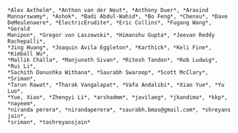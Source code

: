 
    *Alex Axthelm*, *Anthon van der Neut*, *Anthony Duer*, *Aravind
    Mannarswamy*, *Ashok*, *Badi Abdul-Wahid*, *Bo Feng*, *Chenxu*, *Dave
    DeMeulenaere*, *ElectricErudite*, *Eric Collins*, *Fugang Wang*, *Gerald
    Manipon*, *Gregor von Laszewski*, *Himanshu Gupta*, *Jeevan Reddy Rachepalli*,
    *Jing Huang*, *Joaquin Avila Eggleton*, *Karthick*, *Keli Fine*, *Kimball Wu*,
    *Mallik Challa*, *Manjunath Sivan*, *Ritesh Tandon*, *Rob Ludwig*, *Rui Li*,
    *Sachith Danushka Withana*, *Saurabh Swaroop*, *Scott McClary*, *Sriman*,
    *Tarun Rawat*, *Tharak Vangalapat*, *Vafa Andalibi*, *Xiao Yue*, *Yu Luo*,
    *Yue, Xiao*, *Zhengyi Li*, *arshadmm*, *javilaeg*, *jkandima*, *kkp*, *nayeem*,
    *niranda perera*, *nirandaperera*, *saurabh.bmas@gmail.com*, *shreyans jain*,
    *sriman*, *toshreyansjain*

